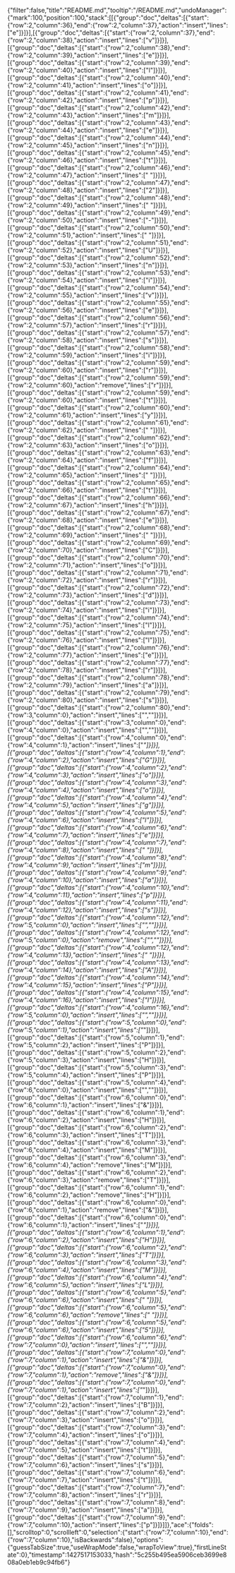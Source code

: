 {"filter":false,"title":"README.md","tooltip":"/README.md","undoManager":{"mark":100,"position":100,"stack":[[{"group":"doc","deltas":[{"start":{"row":2,"column":36},"end":{"row":2,"column":37},"action":"insert","lines":["e"]}]}],[{"group":"doc","deltas":[{"start":{"row":2,"column":37},"end":{"row":2,"column":38},"action":"insert","lines":["v"]}]}],[{"group":"doc","deltas":[{"start":{"row":2,"column":38},"end":{"row":2,"column":39},"action":"insert","lines":["e"]}]}],[{"group":"doc","deltas":[{"start":{"row":2,"column":39},"end":{"row":2,"column":40},"action":"insert","lines":["l"]}]}],[{"group":"doc","deltas":[{"start":{"row":2,"column":40},"end":{"row":2,"column":41},"action":"insert","lines":["o"]}]}],[{"group":"doc","deltas":[{"start":{"row":2,"column":41},"end":{"row":2,"column":42},"action":"insert","lines":["p"]}]}],[{"group":"doc","deltas":[{"start":{"row":2,"column":42},"end":{"row":2,"column":43},"action":"insert","lines":["m"]}]}],[{"group":"doc","deltas":[{"start":{"row":2,"column":43},"end":{"row":2,"column":44},"action":"insert","lines":["e"]}]}],[{"group":"doc","deltas":[{"start":{"row":2,"column":44},"end":{"row":2,"column":45},"action":"insert","lines":["n"]}]}],[{"group":"doc","deltas":[{"start":{"row":2,"column":45},"end":{"row":2,"column":46},"action":"insert","lines":["t"]}]}],[{"group":"doc","deltas":[{"start":{"row":2,"column":46},"end":{"row":2,"column":47},"action":"insert","lines":[" "]}]}],[{"group":"doc","deltas":[{"start":{"row":2,"column":47},"end":{"row":2,"column":48},"action":"insert","lines":["2"]}]}],[{"group":"doc","deltas":[{"start":{"row":2,"column":48},"end":{"row":2,"column":49},"action":"insert","lines":[" "]}]}],[{"group":"doc","deltas":[{"start":{"row":2,"column":49},"end":{"row":2,"column":50},"action":"insert","lines":["-"]}]}],[{"group":"doc","deltas":[{"start":{"row":2,"column":50},"end":{"row":2,"column":51},"action":"insert","lines":[" "]}]}],[{"group":"doc","deltas":[{"start":{"row":2,"column":51},"end":{"row":2,"column":52},"action":"insert","lines":["U"]}]}],[{"group":"doc","deltas":[{"start":{"row":2,"column":52},"end":{"row":2,"column":53},"action":"insert","lines":["n"]}]}],[{"group":"doc","deltas":[{"start":{"row":2,"column":53},"end":{"row":2,"column":54},"action":"insert","lines":["i"]}]}],[{"group":"doc","deltas":[{"start":{"row":2,"column":54},"end":{"row":2,"column":55},"action":"insert","lines":["v"]}]}],[{"group":"doc","deltas":[{"start":{"row":2,"column":55},"end":{"row":2,"column":56},"action":"insert","lines":["e"]}]}],[{"group":"doc","deltas":[{"start":{"row":2,"column":56},"end":{"row":2,"column":57},"action":"insert","lines":["r"]}]}],[{"group":"doc","deltas":[{"start":{"row":2,"column":57},"end":{"row":2,"column":58},"action":"insert","lines":["s"]}]}],[{"group":"doc","deltas":[{"start":{"row":2,"column":58},"end":{"row":2,"column":59},"action":"insert","lines":["i"]}]}],[{"group":"doc","deltas":[{"start":{"row":2,"column":59},"end":{"row":2,"column":60},"action":"insert","lines":["r"]}]}],[{"group":"doc","deltas":[{"start":{"row":2,"column":59},"end":{"row":2,"column":60},"action":"remove","lines":["r"]}]}],[{"group":"doc","deltas":[{"start":{"row":2,"column":59},"end":{"row":2,"column":60},"action":"insert","lines":["t"]}]}],[{"group":"doc","deltas":[{"start":{"row":2,"column":60},"end":{"row":2,"column":61},"action":"insert","lines":["y"]}]}],[{"group":"doc","deltas":[{"start":{"row":2,"column":61},"end":{"row":2,"column":62},"action":"insert","lines":[" "]}]}],[{"group":"doc","deltas":[{"start":{"row":2,"column":62},"end":{"row":2,"column":63},"action":"insert","lines":["o"]}]}],[{"group":"doc","deltas":[{"start":{"row":2,"column":63},"end":{"row":2,"column":64},"action":"insert","lines":["f"]}]}],[{"group":"doc","deltas":[{"start":{"row":2,"column":64},"end":{"row":2,"column":65},"action":"insert","lines":[" "]}]}],[{"group":"doc","deltas":[{"start":{"row":2,"column":65},"end":{"row":2,"column":66},"action":"insert","lines":["t"]}]}],[{"group":"doc","deltas":[{"start":{"row":2,"column":66},"end":{"row":2,"column":67},"action":"insert","lines":["h"]}]}],[{"group":"doc","deltas":[{"start":{"row":2,"column":67},"end":{"row":2,"column":68},"action":"insert","lines":["e"]}]}],[{"group":"doc","deltas":[{"start":{"row":2,"column":68},"end":{"row":2,"column":69},"action":"insert","lines":[" "]}]}],[{"group":"doc","deltas":[{"start":{"row":2,"column":69},"end":{"row":2,"column":70},"action":"insert","lines":["C"]}]}],[{"group":"doc","deltas":[{"start":{"row":2,"column":70},"end":{"row":2,"column":71},"action":"insert","lines":["o"]}]}],[{"group":"doc","deltas":[{"start":{"row":2,"column":71},"end":{"row":2,"column":72},"action":"insert","lines":["r"]}]}],[{"group":"doc","deltas":[{"start":{"row":2,"column":72},"end":{"row":2,"column":73},"action":"insert","lines":["d"]}]}],[{"group":"doc","deltas":[{"start":{"row":2,"column":73},"end":{"row":2,"column":74},"action":"insert","lines":["i"]}]}],[{"group":"doc","deltas":[{"start":{"row":2,"column":74},"end":{"row":2,"column":75},"action":"insert","lines":["l"]}]}],[{"group":"doc","deltas":[{"start":{"row":2,"column":75},"end":{"row":2,"column":76},"action":"insert","lines":["l"]}]}],[{"group":"doc","deltas":[{"start":{"row":2,"column":76},"end":{"row":2,"column":77},"action":"insert","lines":["e"]}]}],[{"group":"doc","deltas":[{"start":{"row":2,"column":77},"end":{"row":2,"column":78},"action":"insert","lines":["r"]}]}],[{"group":"doc","deltas":[{"start":{"row":2,"column":78},"end":{"row":2,"column":79},"action":"insert","lines":["a"]}]}],[{"group":"doc","deltas":[{"start":{"row":2,"column":79},"end":{"row":2,"column":80},"action":"insert","lines":["s"]}]}],[{"group":"doc","deltas":[{"start":{"row":2,"column":80},"end":{"row":3,"column":0},"action":"insert","lines":["",""]}]}],[{"group":"doc","deltas":[{"start":{"row":3,"column":0},"end":{"row":4,"column":0},"action":"insert","lines":["",""]}]}],[{"group":"doc","deltas":[{"start":{"row":4,"column":0},"end":{"row":4,"column":1},"action":"insert","lines":["*"]}]}],[{"group":"doc","deltas":[{"start":{"row":4,"column":1},"end":{"row":4,"column":2},"action":"insert","lines":["G"]}]}],[{"group":"doc","deltas":[{"start":{"row":4,"column":2},"end":{"row":4,"column":3},"action":"insert","lines":["o"]}]}],[{"group":"doc","deltas":[{"start":{"row":4,"column":3},"end":{"row":4,"column":4},"action":"insert","lines":["o"]}]}],[{"group":"doc","deltas":[{"start":{"row":4,"column":4},"end":{"row":4,"column":5},"action":"insert","lines":["g"]}]}],[{"group":"doc","deltas":[{"start":{"row":4,"column":5},"end":{"row":4,"column":6},"action":"insert","lines":["l"]}]}],[{"group":"doc","deltas":[{"start":{"row":4,"column":6},"end":{"row":4,"column":7},"action":"insert","lines":["e"]}]}],[{"group":"doc","deltas":[{"start":{"row":4,"column":7},"end":{"row":4,"column":8},"action":"insert","lines":[" "]}]}],[{"group":"doc","deltas":[{"start":{"row":4,"column":8},"end":{"row":4,"column":9},"action":"insert","lines":["m"]}]}],[{"group":"doc","deltas":[{"start":{"row":4,"column":9},"end":{"row":4,"column":10},"action":"insert","lines":["a"]}]}],[{"group":"doc","deltas":[{"start":{"row":4,"column":10},"end":{"row":4,"column":11},"action":"insert","lines":["p"]}]}],[{"group":"doc","deltas":[{"start":{"row":4,"column":11},"end":{"row":4,"column":12},"action":"insert","lines":["s"]}]}],[{"group":"doc","deltas":[{"start":{"row":4,"column":12},"end":{"row":5,"column":0},"action":"insert","lines":["",""]}]}],[{"group":"doc","deltas":[{"start":{"row":4,"column":12},"end":{"row":5,"column":0},"action":"remove","lines":["",""]}]}],[{"group":"doc","deltas":[{"start":{"row":4,"column":12},"end":{"row":4,"column":13},"action":"insert","lines":[" "]}]}],[{"group":"doc","deltas":[{"start":{"row":4,"column":13},"end":{"row":4,"column":14},"action":"insert","lines":["A"]}]}],[{"group":"doc","deltas":[{"start":{"row":4,"column":14},"end":{"row":4,"column":15},"action":"insert","lines":["P"]}]}],[{"group":"doc","deltas":[{"start":{"row":4,"column":15},"end":{"row":4,"column":16},"action":"insert","lines":["I"]}]}],[{"group":"doc","deltas":[{"start":{"row":4,"column":16},"end":{"row":5,"column":0},"action":"insert","lines":["",""]}]}],[{"group":"doc","deltas":[{"start":{"row":5,"column":0},"end":{"row":5,"column":1},"action":"insert","lines":["*"]}]}],[{"group":"doc","deltas":[{"start":{"row":5,"column":1},"end":{"row":5,"column":2},"action":"insert","lines":["P"]}]}],[{"group":"doc","deltas":[{"start":{"row":5,"column":2},"end":{"row":5,"column":3},"action":"insert","lines":["H"]}]}],[{"group":"doc","deltas":[{"start":{"row":5,"column":3},"end":{"row":5,"column":4},"action":"insert","lines":["P"]}]}],[{"group":"doc","deltas":[{"start":{"row":5,"column":4},"end":{"row":6,"column":0},"action":"insert","lines":["",""]}]}],[{"group":"doc","deltas":[{"start":{"row":6,"column":0},"end":{"row":6,"column":1},"action":"insert","lines":["&"]}]}],[{"group":"doc","deltas":[{"start":{"row":6,"column":1},"end":{"row":6,"column":2},"action":"insert","lines":["H"]}]}],[{"group":"doc","deltas":[{"start":{"row":6,"column":2},"end":{"row":6,"column":3},"action":"insert","lines":["T"]}]}],[{"group":"doc","deltas":[{"start":{"row":6,"column":3},"end":{"row":6,"column":4},"action":"insert","lines":["M"]}]}],[{"group":"doc","deltas":[{"start":{"row":6,"column":3},"end":{"row":6,"column":4},"action":"remove","lines":["M"]}]}],[{"group":"doc","deltas":[{"start":{"row":6,"column":2},"end":{"row":6,"column":3},"action":"remove","lines":["T"]}]}],[{"group":"doc","deltas":[{"start":{"row":6,"column":1},"end":{"row":6,"column":2},"action":"remove","lines":["H"]}]}],[{"group":"doc","deltas":[{"start":{"row":6,"column":0},"end":{"row":6,"column":1},"action":"remove","lines":["&"]}]}],[{"group":"doc","deltas":[{"start":{"row":6,"column":0},"end":{"row":6,"column":1},"action":"insert","lines":["*"]}]}],[{"group":"doc","deltas":[{"start":{"row":6,"column":1},"end":{"row":6,"column":2},"action":"insert","lines":["H"]}]}],[{"group":"doc","deltas":[{"start":{"row":6,"column":2},"end":{"row":6,"column":3},"action":"insert","lines":["T"]}]}],[{"group":"doc","deltas":[{"start":{"row":6,"column":3},"end":{"row":6,"column":4},"action":"insert","lines":["M"]}]}],[{"group":"doc","deltas":[{"start":{"row":6,"column":4},"end":{"row":6,"column":5},"action":"insert","lines":["L"]}]}],[{"group":"doc","deltas":[{"start":{"row":6,"column":5},"end":{"row":6,"column":6},"action":"insert","lines":[" "]}]}],[{"group":"doc","deltas":[{"start":{"row":6,"column":5},"end":{"row":6,"column":6},"action":"remove","lines":[" "]}]}],[{"group":"doc","deltas":[{"start":{"row":6,"column":5},"end":{"row":6,"column":6},"action":"insert","lines":["5"]}]}],[{"group":"doc","deltas":[{"start":{"row":6,"column":6},"end":{"row":7,"column":0},"action":"insert","lines":["",""]}]}],[{"group":"doc","deltas":[{"start":{"row":7,"column":0},"end":{"row":7,"column":1},"action":"insert","lines":["&"]}]}],[{"group":"doc","deltas":[{"start":{"row":7,"column":0},"end":{"row":7,"column":1},"action":"remove","lines":["&"]}]}],[{"group":"doc","deltas":[{"start":{"row":7,"column":0},"end":{"row":7,"column":1},"action":"insert","lines":["*"]}]}],[{"group":"doc","deltas":[{"start":{"row":7,"column":1},"end":{"row":7,"column":2},"action":"insert","lines":["B"]}]}],[{"group":"doc","deltas":[{"start":{"row":7,"column":2},"end":{"row":7,"column":3},"action":"insert","lines":["o"]}]}],[{"group":"doc","deltas":[{"start":{"row":7,"column":3},"end":{"row":7,"column":4},"action":"insert","lines":["o"]}]}],[{"group":"doc","deltas":[{"start":{"row":7,"column":4},"end":{"row":7,"column":5},"action":"insert","lines":["t"]}]}],[{"group":"doc","deltas":[{"start":{"row":7,"column":5},"end":{"row":7,"column":6},"action":"insert","lines":["s"]}]}],[{"group":"doc","deltas":[{"start":{"row":7,"column":6},"end":{"row":7,"column":7},"action":"insert","lines":["t"]}]}],[{"group":"doc","deltas":[{"start":{"row":7,"column":7},"end":{"row":7,"column":8},"action":"insert","lines":["r"]}]}],[{"group":"doc","deltas":[{"start":{"row":7,"column":8},"end":{"row":7,"column":9},"action":"insert","lines":["a"]}]}],[{"group":"doc","deltas":[{"start":{"row":7,"column":9},"end":{"row":7,"column":10},"action":"insert","lines":["p"]}]}]]},"ace":{"folds":[],"scrolltop":0,"scrollleft":0,"selection":{"start":{"row":7,"column":10},"end":{"row":7,"column":10},"isBackwards":false},"options":{"guessTabSize":true,"useWrapMode":false,"wrapToView":true},"firstLineState":0},"timestamp":1427517153033,"hash":"5c255b495ea5906ceb3699e808a0eb1eb9c94fb6"}